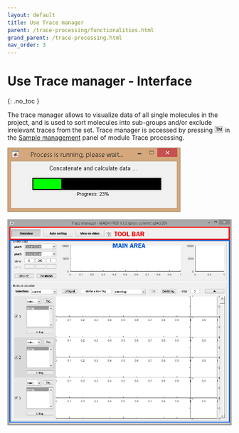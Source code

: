 ```yaml
---
layout: default
title: Use Trace manager
parent: /trace-processing/functionalities.html
grand_parent: /trace-processing.html
nav_order: 3
---
```


# Use Trace manager - Interface
{: .no_toc }

The trace manager allows to visualize data of all single molecules in the project, and is used to sort molecules into sub-groups and/or exclude irrelevant traces from the set.
Trace manager is accessed by pressing 
![TM](../../assets/images/gui/TP-but-tm.png "TM") in the 
[Sample management](../panels/panel-sample-management.html#trace-manager) panel of module Trace processing.

<a href="../../assets/images/gui/TP-panel-sample-tm-loadingbar.png"><img src="../../assets/images/gui/TP-panel-sample-tm-loadingbar.png" style="max-width:389px;"/></a>

<a href="../../assets/images/gui/TP-panel-sample-tm.png"><img src="../../assets/images/gui/TP-panel-sample-tm.png"/></a>


